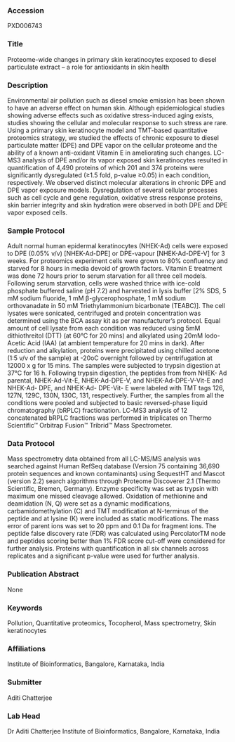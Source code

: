 ### Accession
PXD006743

### Title
Proteome-wide changes in primary skin keratinocytes exposed to diesel particulate extract – a role for antioxidants in skin health

### Description
Environmental air pollution such as diesel smoke emission has been shown to have an adverse effect on human skin. Although epidemiological studies showing adverse effects such as oxidative stress-induced aging exists, studies showing the cellular and molecular response to such stress are rare. Using a primary skin keratinocyte model and TMT-based quantitative proteomics strategy, we studied the effects of chronic exposure to diesel particulate matter (DPE) and DPE vapor on the cellular proteome and the ability of a known anti-oxidant Vitamin E in ameliorating such changes. LC-MS3 analysis of DPE and/or its vapor exposed skin keratinocytes resulted in quantification of 4,490 proteins of which 201 and 374 proteins were significantly dysregulated (≥1.5 fold, p-value ≥0.05) in each condition, respectively. We observed distinct molecular alterations in chronic DPE and DPE vapor exposure models. Dysregulation of several cellular processes such as cell cycle and gene regulation, oxidative stress response proteins, skin barrier integrity and skin hydration were observed in both DPE and DPE vapor exposed cells.

### Sample Protocol
Adult normal human epidermal keratinocytes (NHEK-Ad) cells were exposed to DPE (0.05% v/v) [NHEK-Ad-DPE] or DPE-vapour [NHEK-Ad-DPE-V] for 3 weeks. For proteomics experiment  cells were grown to 80% confluency and starved for 8 hours in media devoid of growth factors. Vitamin E treatment was done 72 hours prior to serum starvation for all three cell models. Following serum starvation, cells were washed thrice with ice-cold phosphate buffered saline (pH 7.2) and harvested in lysis buffer [2% SDS, 5 mM sodium fluoride, 1 mM β-glycerophosphate, 1 mM sodium orthovanadate in 50 mM Triethylammonium bicarbonate (TEABC)]. The cell lysates were sonicated, centrifuged and protein concentration was determined using the BCA assay kit as per manufacturer’s protocol. Equal amount of cell lysate from each condition was reduced using 5mM dithiothreitol (DTT) (at 60°C for 20 mins) and alkylated using 20mM Iodo-Acetic Acid (IAA) (at ambient temperature for 20 mins in dark). After reduction and alkylation, proteins were precipitated using chilled acetone (1:5 v/v of the sample) at -20oC overnight followed by centrifugation at 12000 x g for 15 mins. The samples were subjected to trypsin digestion at 37°C for 16 h. Following trypsin digestion, the peptides from from NHEK- Ad parental, NHEK-Ad-Vit-E, NHEK-Ad-DPE-V, and NHEK-Ad-DPE-V-Vit-E and NHEK-Ad- DPE, and NHEK-Ad- DPE-Vit- E were labeled with TMT tags 126, 127N, 129C, 130N, 130C, 131, respectively. Further, the samples from all the conditions were pooled and subjected to basic reversed-phase liquid chromatography (bRPLC) fractionation. LC-MS3 analysis of 12 concatenated bRPLC fractions was performed in triplicates on  Thermo Scientific™ Orbitrap Fusion™ Tribrid™ Mass Spectrometer.

### Data Protocol
Mass spectrometry data obtained from all LC-MS/MS analysis was searched against Human RefSeq database (Version 75 containing 36,690 protein sequences and known contaminants) using SequestHT and Mascot (version 2.2) search algorithms through Proteome Discoverer 2.1 (Thermo Scientific, Bremen, Germany). Enzyme specificity was set as trypsin with maximum one missed cleavage allowed. Oxidation of methionine and deamidation (N, Q) were set as a dynamic modifications, carbamidomethylation (C) and TMT modification at N-terminus of the peptide and at lysine (K) were included as static modifications. The mass error of parent ions was set to 20 ppm and 0.1 Da for fragment ions. The peptide false discovery rate (FDR) was calculated using PercolatorTM node and peptides scoring better than 1% FDR score cut-off were considered for further analysis. Proteins with quantification in all six channels across replicates and a significant p-value were used for further analysis.

### Publication Abstract
None

### Keywords
Pollution, Quantitative proteomics, Tocopherol, Mass spectrometry, Skin keratinocytes

### Affiliations
Institute of Bioinformatics, Bangalore, Karnataka, India

### Submitter
Aditi Chatterjee

### Lab Head
Dr Aditi Chatterjee
Institute of Bioinformatics, Bangalore, Karnataka, India


